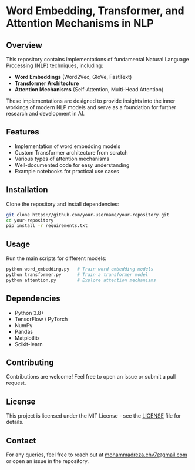 # Word Embedding, Transformer, and Attention Mechanisms in NLP

## Overview
This repository contains implementations of fundamental Natural Language Processing (NLP) techniques, including:
- **Word Embeddings** (Word2Vec, GloVe, FastText)
- **Transformer Architecture**
- **Attention Mechanisms** (Self-Attention, Multi-Head Attention)

These implementations are designed to provide insights into the inner workings of modern NLP models and serve as a foundation for further research and development in AI.

## Features
- Implementation of word embedding models
- Custom Transformer architecture from scratch
- Various types of attention mechanisms
- Well-documented code for easy understanding
- Example notebooks for practical use cases

## Installation
Clone the repository and install dependencies:
```bash
git clone https://github.com/your-username/your-repository.git
cd your-repository
pip install -r requirements.txt
```

## Usage
Run the main scripts for different models:
```bash
python word_embedding.py   # Train word embedding models
python transformer.py      # Train a transformer model
python attention.py        # Explore attention mechanisms
```

## Dependencies
- Python 3.8+
- TensorFlow / PyTorch
- NumPy
- Pandas
- Matplotlib
- Scikit-learn

## Contributing
Contributions are welcome! Feel free to open an issue or submit a pull request.

## License
This project is licensed under the MIT License - see the [LICENSE](LICENSE) file for details.

## Contact
For any queries, feel free to reach out at [mohammadreza.chv7@gmail.com](mailto:mohammadreza.chv7@gmail.com) or open an issue in the repository.




